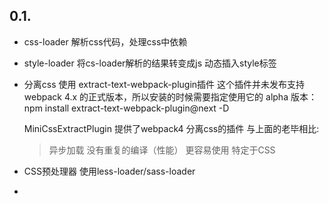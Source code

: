 


## 0.1.  
+ css-loader 解析css代码，处理css中依赖
+ style-loader 将cs-loader解析的结果转变成js 动态插入style标签
+ 分离css
    使用 extract-text-webpack-plugin插件
    这个插件并未发布支持 webpack 4.x 的正式版本，所以安装的时候需要指定使用它的 alpha 版本：npm install extract-text-webpack-plugin@next -D

    MiniCssExtractPlugin 提供了webpack4 分离css的插件 与上面的老毕相比:
    >异步加载
    >没有重复的编译（性能）
    >更容易使用
    >特定于CSS

+ CSS预处理器 使用less-loader/sass-loader
+

